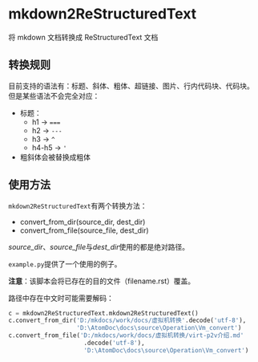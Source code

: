 # mkdown2ReStructuredText
将 mkdown 文档转换成 ReStructuredText 文档

## 转换规则

目前支持的语法有：标题、斜体、粗体、超链接、图片、行内代码块、代码块。
但是某些语法不会完全对应：

- 标题：
    - h1 -> `===`
    - h2 -> `---`
    - h3 -> `^`
    - h4-h5 -> `'`
- 粗斜体会被替换成粗体

## 使用方法
`mkdown2ReStructuredText`有两个转换方法：

- convert_from_dir(source_dir, dest_dir)
- convert_from_file(source_file, dest_dir)

*source_dir*、*source_file*与*dest_dir*使用的都是绝对路径。

`example.py`提供了一个使用的例子。

**注意**：该脚本会将已存在的目的文件（filename.rst）覆盖。

路径中存在中文时可能需要解码：

``` python
c = mkdown2ReStructuredText.mkdown2ReStructuredText()
c.convert_from_dir('D:/mkdocs/work/docs/虚拟机转换'.decode('utf-8'),
                   'D:\AtomDoc\docs\source\Operation\Vm_convert')
c.convert_from_file('D:/mkdocs/work/docs/虚拟机转换/virt-p2v介绍.md'
                     .decode('utf-8'),
                     'D:\AtomDoc\docs\source\Operation\Vm_convert')
```
